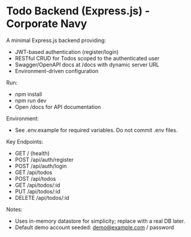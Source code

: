 # Todo Backend (Express.js) - Corporate Navy

A minimal Express.js backend providing:
- JWT-based authentication (register/login)
- RESTful CRUD for Todos scoped to the authenticated user
- Swagger/OpenAPI docs at /docs with dynamic server URL
- Environment-driven configuration

Run:
- npm install
- npm run dev
- Open /docs for API documentation

Environment:
- See .env.example for required variables. Do not commit .env files.

Key Endpoints:
- GET / (health)
- POST /api/auth/register
- POST /api/auth/login
- GET /api/todos
- POST /api/todos
- GET /api/todos/:id
- PUT /api/todos/:id
- DELETE /api/todos/:id

Notes:
- Uses in-memory datastore for simplicity; replace with a real DB later.
- Default demo account seeded: demo@example.com / password
